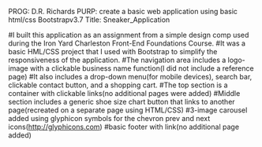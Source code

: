 PROG: D.R. Richards
PURP: create a basic web application using basic html/css Bootstrapv3.7
Title: Sneaker_Application

#I built this application as an assignment from a simple design comp used during the Iron Yard Charleston Front-End Foundations Course.
#It was a basic HML/CSS project that I used with Bootstrap to simplify the responsiveness of the application. 
#The navigation area includes a logo-image with a clickable business name function(I did not include a reference page)
#It also includes a drop-down menu(for mobile devices), search bar, clickable contact button, and a shopping cart.
#The top section is a container with clickable links(no additional pages were added)
#Middle section includes a generic shoe size chart button that links to another page(recreated on a separate page using HTML/CSS)
#3-image carousel added using glyphicon symbols for the chevron prev and next icons(http://glyphicons.com)
#basic footer with link(no additional page added)
